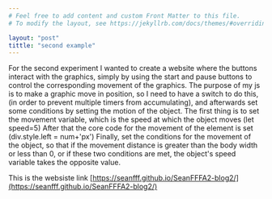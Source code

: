 ```yaml
---
# Feel free to add content and custom Front Matter to this file.
# To modify the layout, see https://jekyllrb.com/docs/themes/#overriding-theme-defaults

layout: "post"
tittle: "second example"
---
```


For the second experiment I wanted to create a website where the buttons interact with the graphics, simply by using the start and pause buttons to control the corresponding movement of the graphics.
The purpose of my js is to make a graphic move in position, so I need to have a switch to do this, (in order to prevent multiple timers from accumulating), and afterwards set some conditions by setting the motion of the object.
The first thing is to set the movement variable, which is the speed at which the object moves (let speed=5)
After that the core code for the movement of the element is set (div.style.left = num+'px')
Finally, set the conditions for the movement of the object, so that if the movement distance is greater than the body width or less than 0, or if these two conditions are met, the object's speed variable takes the opposite value.


This is the websiste link  [https://seanfff.github.io/SeanFFFA2-blog2/](https://seanfff.github.io/SeanFFFA2-blog2/)



